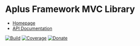 # Aplus Framework MVC Library

- [Homepage](https://aplus-framework.com/docs/mvc)
- [API Documentation](https://aplus-framework.gitlab.io/libraries/mvc/docs/)

[![Build](https://gitlab.com/aplus-framework/libraries/mvc/badges/master/pipeline.svg)](https://gitlab.com/aplus-framework/libraries/mvc/-/jobs)
[![Coverage](https://gitlab.com/aplus-framework/libraries/mvc/badges/master/coverage.svg?job=test:php)](https://aplus-framework.gitlab.io/libraries/mvc/coverage/)
[![Donate](https://img.shields.io/badge/Donate-PayPal-blue.svg)](https://www.paypal.com/cgi-bin/webscr?cmd=_s-xclick&hosted_button_id=NGBNW5PY4VSJ4)
